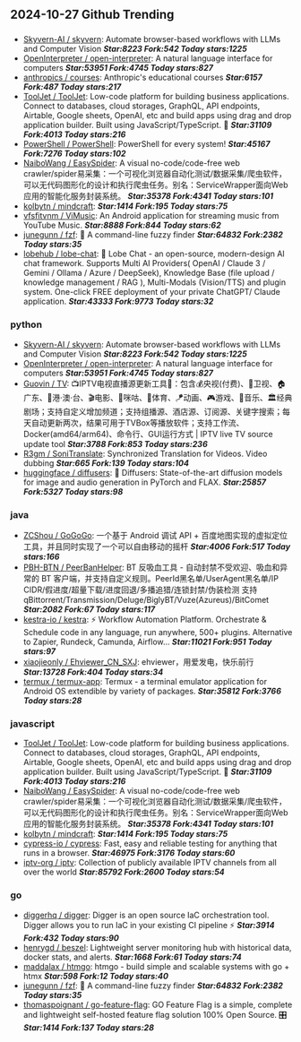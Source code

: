 ## 2024-10-27 Github Trending

### 
* [Skyvern-AI / skyvern](https://github.com/Skyvern-AI/skyvern): Automate browser-based workflows with LLMs and Computer Vision ***Star:8223 Fork:542 Today stars:1225***
* [OpenInterpreter / open-interpreter](https://github.com/OpenInterpreter/open-interpreter): A natural language interface for computers ***Star:53951 Fork:4745 Today stars:827***
* [anthropics / courses](https://github.com/anthropics/courses): Anthropic's educational courses ***Star:6157 Fork:487 Today stars:217***
* [ToolJet / ToolJet](https://github.com/ToolJet/ToolJet): Low-code platform for building business applications. Connect to databases, cloud storages, GraphQL, API endpoints, Airtable, Google sheets, OpenAI, etc and build apps using drag and drop application builder. Built using JavaScript/TypeScript. 🚀 ***Star:31109 Fork:4013 Today stars:216***
* [PowerShell / PowerShell](https://github.com/PowerShell/PowerShell): PowerShell for every system! ***Star:45167 Fork:7276 Today stars:102***
* [NaiboWang / EasySpider](https://github.com/NaiboWang/EasySpider): A visual no-code/code-free web crawler/spider易采集：一个可视化浏览器自动化测试/数据采集/爬虫软件，可以无代码图形化的设计和执行爬虫任务。别名：ServiceWrapper面向Web应用的智能化服务封装系统。 ***Star:35378 Fork:4341 Today stars:101***
* [kolbytn / mindcraft](https://github.com/kolbytn/mindcraft):  ***Star:1414 Fork:195 Today stars:75***
* [vfsfitvnm / ViMusic](https://github.com/vfsfitvnm/ViMusic): An Android application for streaming music from YouTube Music. ***Star:8888 Fork:844 Today stars:62***
* [junegunn / fzf](https://github.com/junegunn/fzf): 🌸 A command-line fuzzy finder ***Star:64832 Fork:2382 Today stars:35***
* [lobehub / lobe-chat](https://github.com/lobehub/lobe-chat): 🤯 Lobe Chat - an open-source, modern-design AI chat framework. Supports Multi AI Providers( OpenAI / Claude 3 / Gemini / Ollama / Azure / DeepSeek), Knowledge Base (file upload / knowledge management / RAG ), Multi-Modals (Vision/TTS) and plugin system. One-click FREE deployment of your private ChatGPT/ Claude application. ***Star:43333 Fork:9773 Today stars:32***

### python
* [Skyvern-AI / skyvern](https://github.com/Skyvern-AI/skyvern): Automate browser-based workflows with LLMs and Computer Vision ***Star:8223 Fork:542 Today stars:1225***
* [OpenInterpreter / open-interpreter](https://github.com/OpenInterpreter/open-interpreter): A natural language interface for computers ***Star:53951 Fork:4745 Today stars:827***
* [Guovin / TV](https://github.com/Guovin/TV): 📺IPTV电视直播源更新工具🚀：包含💰央视(付费)、📡卫视、🏠广东、🌊港·澳·台、🎬电影、🎥咪咕、🏀体育、🪁动画、🎮游戏、🎵音乐、🏛经典剧场；支持自定义增加频道；支持组播源、酒店源、订阅源、关键字搜索；每天自动更新两次，结果可用于TVBox等播放软件；支持工作流、Docker(amd64/arm64)、命令行、GUI运行方式 | IPTV live TV source update tool ***Star:3788 Fork:853 Today stars:236***
* [R3gm / SoniTranslate](https://github.com/R3gm/SoniTranslate): Synchronized Translation for Videos. Video dubbing ***Star:665 Fork:139 Today stars:104***
* [huggingface / diffusers](https://github.com/huggingface/diffusers): 🤗 Diffusers: State-of-the-art diffusion models for image and audio generation in PyTorch and FLAX. ***Star:25857 Fork:5327 Today stars:98***

### java
* [ZCShou / GoGoGo](https://github.com/ZCShou/GoGoGo): 一个基于 Android 调试 API + 百度地图实现的虚拟定位工具，并且同时实现了一个可以自由移动的摇杆 ***Star:4006 Fork:517 Today stars:166***
* [PBH-BTN / PeerBanHelper](https://github.com/PBH-BTN/PeerBanHelper): BT 反吸血工具 - 自动封禁不受欢迎、吸血和异常的 BT 客户端，并支持自定义规则。PeerId黑名单/UserAgent黑名单/IP CIDR/假进度/超量下载/进度回退/多播追猎/连锁封禁/伪装检测 支持 qBittorrent/Transmission/Deluge/BiglyBT/Vuze(Azureus)/BitComet ***Star:2082 Fork:67 Today stars:117***
* [kestra-io / kestra](https://github.com/kestra-io/kestra): ⚡ Workflow Automation Platform. Orchestrate & Schedule code in any language, run anywhere, 500+ plugins. Alternative to Zapier, Rundeck, Camunda, Airflow... ***Star:11021 Fork:951 Today stars:97***
* [xiaojieonly / Ehviewer_CN_SXJ](https://github.com/xiaojieonly/Ehviewer_CN_SXJ): ehviewer，用爱发电，快乐前行 ***Star:13728 Fork:404 Today stars:34***
* [termux / termux-app](https://github.com/termux/termux-app): Termux - a terminal emulator application for Android OS extendible by variety of packages. ***Star:35812 Fork:3766 Today stars:28***

### javascript
* [ToolJet / ToolJet](https://github.com/ToolJet/ToolJet): Low-code platform for building business applications. Connect to databases, cloud storages, GraphQL, API endpoints, Airtable, Google sheets, OpenAI, etc and build apps using drag and drop application builder. Built using JavaScript/TypeScript. 🚀 ***Star:31109 Fork:4013 Today stars:216***
* [NaiboWang / EasySpider](https://github.com/NaiboWang/EasySpider): A visual no-code/code-free web crawler/spider易采集：一个可视化浏览器自动化测试/数据采集/爬虫软件，可以无代码图形化的设计和执行爬虫任务。别名：ServiceWrapper面向Web应用的智能化服务封装系统。 ***Star:35378 Fork:4341 Today stars:101***
* [kolbytn / mindcraft](https://github.com/kolbytn/mindcraft):  ***Star:1414 Fork:195 Today stars:75***
* [cypress-io / cypress](https://github.com/cypress-io/cypress): Fast, easy and reliable testing for anything that runs in a browser. ***Star:46975 Fork:3176 Today stars:60***
* [iptv-org / iptv](https://github.com/iptv-org/iptv): Collection of publicly available IPTV channels from all over the world ***Star:85792 Fork:2600 Today stars:54***

### go
* [diggerhq / digger](https://github.com/diggerhq/digger): Digger is an open source IaC orchestration tool. Digger allows you to run IaC in your existing CI pipeline ⚡️ ***Star:3914 Fork:432 Today stars:90***
* [henrygd / beszel](https://github.com/henrygd/beszel): Lightweight server monitoring hub with historical data, docker stats, and alerts. ***Star:1668 Fork:61 Today stars:74***
* [maddalax / htmgo](https://github.com/maddalax/htmgo): htmgo - build simple and scalable systems with go + htmx ***Star:598 Fork:12 Today stars:40***
* [junegunn / fzf](https://github.com/junegunn/fzf): 🌸 A command-line fuzzy finder ***Star:64832 Fork:2382 Today stars:35***
* [thomaspoignant / go-feature-flag](https://github.com/thomaspoignant/go-feature-flag): GO Feature Flag is a simple, complete and lightweight self-hosted feature flag solution 100% Open Source. 🎛️ ***Star:1414 Fork:137 Today stars:28***
